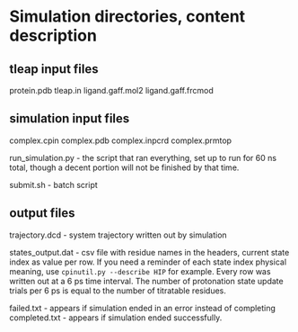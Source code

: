 # Simulation directories, content description

## tleap input files

protein.pdb
tleap.in
ligand.gaff.mol2
ligand.gaff.frcmod

## simulation input files
complex.cpin
complex.pdb
complex.inpcrd
complex.prmtop

run_simulation.py - the script that ran everything, set up to run for 60 ns total, though a decent portion will not be finished by that time.

submit.sh - batch script

## output files
trajectory.dcd - system trajectory written out by simulation

states_output.dat - csv file with residue names in the headers, current state index as value per row. If you need a reminder of each state index physical meaning,
use `cpinutil.py --describe HIP` for example. Every row was written out at a 6 ps time interval. The number of protonation state update trials  per 6 ps is equal to the number of titratable residues.


failed.txt - appears if simulation ended in an error instead of completing
completed.txt - appears if simulation ended successfully.
